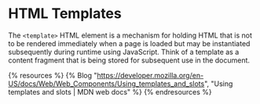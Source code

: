 # HTML Templates

The `<template>` HTML element is a mechanism for holding HTML that is not to be rendered immediately when a page is loaded but may be instantiated subsequently during runtime using JavaScript. Think of a template as a content fragment that is being stored for subsequent use in the document.

{% resources %}
  {% Blog "https://developer.mozilla.org/en-US/docs/Web/Web_Components/Using_templates_and_slots", "Using templates and slots | MDN web docs" %}
{% endresources %}
